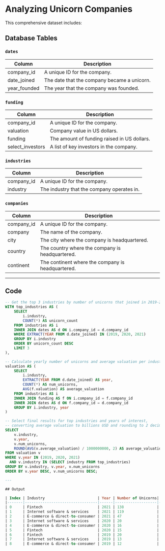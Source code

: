 # Analyzing Unicorn Companies

This comprehensive dataset includes:

## Database Tables

### `dates`

| Column      | Description                                 |
|-------------|---------------------------------------------|
| company_id  | A unique ID for the company.                 |
| date_joined | The date that the company became a unicorn. |
| year_founded| The year that the company was founded.       |

### `funding`

| Column          | Description                                 |
|-----------------|---------------------------------------------|
| company_id      | A unique ID for the company.                 |
| valuation       | Company value in US dollars.                  |
| funding         | The amount of funding raised in US dollars.  |
| select_investors| A list of key investors in the company.       |

### `industries`

| Column      | Description                              |
|-------------|------------------------------------------|
| company_id  | A unique ID for the company.              |
| industry    | The industry that the company operates in.|

### `companies`

| Column      | Description                                      |
|-------------|-------------------------------------------------|
| company_id  | A unique ID for the company.                      |
| company    | The name of the company.                          |
| city       | The city where the company is headquartered.     |
| country    | The country where the company is headquartered.  |
| continent  | The continent where the company is headquartered.|

---

## Code

```sql
-- Get the top 3 industries by number of unicorns that joined in 2019-2021
WITH top_industries AS (
    SELECT 
        i.industry,
        COUNT(*) AS unicorn_count
    FROM industries AS i
    INNER JOIN dates AS d ON i.company_id = d.company_id
    WHERE EXTRACT(YEAR FROM d.date_joined) IN (2019, 2020, 2021)
    GROUP BY i.industry
    ORDER BY unicorn_count DESC
    LIMIT 3
),

-- Calculate yearly number of unicorns and average valuation per industry
valuation AS (
    SELECT 
        i.industry,
        EXTRACT(YEAR FROM d.date_joined) AS year,
        COUNT(*) AS num_unicorns,
        AVG(f.valuation) AS average_valuation
    FROM industries AS i
    INNER JOIN funding AS f ON i.company_id = f.company_id
    INNER JOIN dates AS d ON f.company_id = d.company_id
    GROUP BY i.industry, year
)

-- Select final results for top industries and years of interest,
-- converting average valuation to billions USD and rounding to 2 decimals
SELECT 
    v.industry, 
    v.year, 
    v.num_unicorns, 
    ROUND(AVG(v.average_valuation) / 1000000000, 2) AS average_valuation_billions
FROM valuation v
WHERE v.year IN (2019, 2020, 2021)
  AND v.industry IN (SELECT industry FROM top_industries)
GROUP BY v.industry, v.year, v.num_unicorns
ORDER BY v.year DESC, v.num_unicorns DESC;

---

## Output

| Index | Industry                        | Year | Number of Unicorns| Average Valuation (Billions USD) |
|-------|---------------------------------|------|-------------------|----------------------------------|
| 0     | Fintech                         | 2021 | 138               | 2.75                             |
| 1     | Internet software & services    | 2021 | 119               | 2.15                             |
| 2     | E-commerce & direct-to-consumer | 2021 | 47                | 2.47                             |
| 3     | Internet software & services    | 2020 | 20                | 4.35                             |
| 4     | E-commerce & direct-to-consumer | 2020 | 16                | 4.00                             |
| 5     | Fintech                         | 2020 | 15                | 4.33                             |
| 6     | Fintech                         | 2019 | 20                | 6.80                             |
| 7     | Internet software & services    | 2019 | 13                | 4.23                             |
| 8     | E-commerce & direct-to-consumer | 2019 | 12                | 2.58                             |
